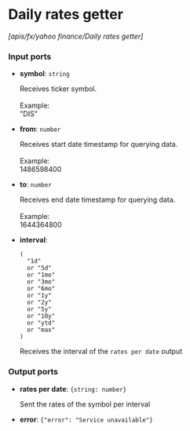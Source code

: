 # Daily rates getter

_[apis/fx/yahoo finance/Daily rates getter]_

### Input ports

* __symbol__: ` string `

    Receives ticker symbol.<br>
    <br>
    Example:<br>
    "DIS"<br>


* __from__: ` number `

    Receives start date timestamp for querying data.<br>
    <br>
    Example:<br>
    1486598400<br>


* __to__: ` number `

    Receives end date timestamp for querying data.<br>
    <br>
    Example:<br>
    1644364800<br>


* __interval__: 
    ```
    (
      "1d"
      or "5d"
      or "1mo"
      or "3mo"
      or "6mo"
      or "1y"
      or "2y"
      or "5y"
      or "10y"
      or "ytd"
      or "max"
    )
    ```

    Receives the interval of the `rates per date` output<br>

### Output ports

* __rates per date__: ` {string: number} `

    Sent the rates of the symbol per interval<br>


* __error__: ` {"error": "Service unavailable"} `

